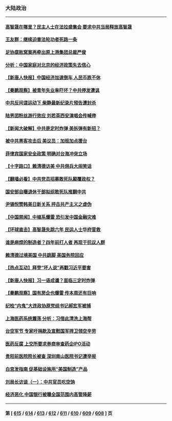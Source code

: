 ### 大陆政治
---
#### [高智晟在哪里？民主人士在法拉盛集会 要求中共当局释放高智晟](../../pages/ncid277/n14054848.md) 
#### [王友群：继续迫害法轮功者死路一条](../../pages/ncid277/n14054575.md) 
#### [足协腐败窝案再牵出原上港集团总裁严俊](../../pages/ncid277/n14054756.md) 
#### [分析：中国家庭对北京的经济政策失去信心](../../pages/ncid277/n14054656.md) 
#### [【新唐人快报】中国经济加速倒车 人民币跌不休](../../pages/ncid277/n14054716.md) 
#### [【秦鹏观察】被青年失业率吓坏？中共停发遭讽](../../pages/ncid277/n14054698.md) 
#### [中共反间谍运动下 柴静最新纪录片预告遭封杀](../../pages/ncid277/n14054674.md) 
#### [陆男团粉丝游行效应 刘若英西安演唱会传喊停](../../pages/ncid277/n14054567.md) 
#### [【新闻大破解】中共是定时炸弹 美拆弹有新招？](../../pages/ncid277/n14054528.md) 
#### [被中共黑客攻击后 美议员：加班加点援台](../../pages/ncid277/n14054542.md) 
#### [菲律宾国家安全政策 明确对台海冲突立场](../../pages/ncid277/n14054522.md) 
#### [【十字路口】赖清德访美 中共佣兵大闹笑话](../../pages/ncid277/n14054371.md) 
#### [【翻墙必看】中共党员招募敢死队颠覆政权？](../../pages/ncid277/n14054366.md) 
#### [国安部自曝退休干部拟组敢死队推翻中共](../../pages/ncid277/n14054218.md) 
#### [尹锡悦赞韩美日新关系 抨击共产主义之虚伪](../../pages/ncid277/n14054236.md) 
#### [【中国禁闻】中植系爆雷 恐引发中国金融灾难](../../pages/ncid277/n14052896.md) 
#### [【环球直击】高智晟失踪六年 民运人士华府营救](../../pages/ncid277/n14052900.md) 
#### [谁是麻烦的制造者？四年前打人者 再现于抗议人群](../../pages/ncid277/n14054123.md) 
#### [赖清德过境美国 中共跳脚 美国务院回应](../../pages/ncid277/n14054021.md) 
#### [【热点互动】拜登“坏人说”再戳习近平要害](../../pages/ncid277/n14053991.md) 
#### [【新唐人快报】习一语成谶？面临三定时炸弹](../../pages/ncid277/n14053984.md) 
#### [【秦鹏观察】国有房企也爆雷 传本周还有巨响](../../pages/ncid277/n14053887.md) 
#### [纪检“内鬼”大连政协原党组书记郝宏军被捕](../../pages/ncid277/n14053931.md) 
#### [上海医药系统震荡 分析：习借此清洗上海帮](../../pages/ncid277/n14053894.md) 
#### [台空军节 专家吁捐款及宣慰国军捍卫领空辛劳](../../pages/ncid277/n14053625.md) 
#### [医药反腐 上交所要求券商审查药企IPO活动](../../pages/ncid277/n14053889.md) 
#### [贵阳前医院院长被查 深圳南山医院书记遭举报](../../pages/ncid277/n14053633.md) 
#### [白宫发指南 促基础设施用“美国制造”产品](../../pages/ncid277/n14053837.md) 
#### [刘局长访谈（一）：中共官员吃空饷](../../pages/ncid277/n14053421.md) 
#### [经济恶化 中国银行被曝全国范围内高管降薪](../../pages/ncid277/n14053811.md) 

---
#### 第 [ [615](./615.md) / [614](./614.md) / [613](./613.md) / [612](./612.md) / [611](./611.md) / [610](./610.md) / [609](./609.md) / [608](./608.md) ] 页
